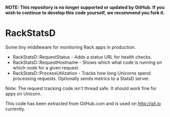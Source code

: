 **NOTE: This repository is no longer supported or updated by GitHub. If you wish to continue to develop this code yourself, we recommend you fork it.**

# RackStatsD

Some tiny middleware for monitoring Rack apps in production.

* RackStatsD::RequestStatus - Adds a status URL for health checks.
* RackStatsD::RequestHostname - Shows which what code is running on
  which node for a given request.
* RackStatsD::ProcessUtilization - Tracks how long Unicorns spend
  processing requests.  Optionally sends metrics to a StatsD server.

Note: The request tracking code isn't thread safe.  It should work fine
for apps on Unicorn.

This code has been extracted from GitHub.com and is used on
http://git.io currently.

